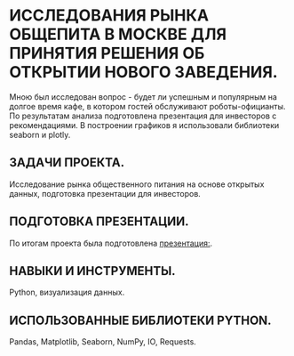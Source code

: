 # ИССЛЕДОВАНИЯ РЫНКА ОБЩЕПИТА В МОСКВЕ ДЛЯ ПРИНЯТИЯ РЕШЕНИЯ ОБ ОТКРЫТИИ НОВОГО ЗАВЕДЕНИЯ.

Мною был исследован вопрос - будет ли успешным и популярным на долгое время кафе, в котором гостей обслуживают роботы-официанты. По результатам анализа подготовлена
презентация для инвесторов с рекомендациями. В построении графиков я использовали библиотеки seaborn и plotly.

## ЗАДАЧИ ПРОЕКТА.

Исследование рынка общественного питания на основе открытых данных, подготовка презентации для инвесторов.

## ПОДГОТОВКА ПРЕЗЕНТАЦИИ.

По итогам проекта была подготовлена [презентация:](https://disk.yandex.ru/i/kkl7Lb4nOUHhRA).

## НАВЫКИ И ИНСТРУМЕНТЫ.

Python, визуализация данных.

## ИСПОЛЬЗОВАННЫЕ БИБЛИОТЕКИ PYTHON.

Pandas, Matplotlib, Seaborn, NumPy, IO, Requests.
